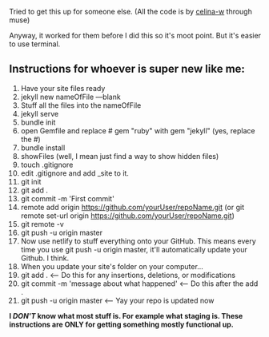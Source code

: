 Tried to get this up for someone else. (All the code is by [celina-w](https://github.com/celina-w) through muse)

Anyway, it worked for them before I did this so it's moot point. But it's easier to use terminal.



## Instructions for whoever is super new like me:

1. Have your site files ready
2. jekyll new nameOfFile —blank
3. Stuff all the files into the nameOfFile
4. jekyll serve
5. bundle init
6. open Gemfile and replace # gem "ruby" with gem "jekyll" (yes, replace the #)
7. bundle install
8. showFiles (well, I mean just find a way to show hidden files)
9. touch .gitignore
10. edit .gitignore and add _site to it.
11. git init
12. git add .
13. git commit -m 'First commit'
14. remote add origin https://github.com/yourUser/repoName.git (or git remote set-url origin https://github.com/yourUser/repoName.git)
15. git remote -v
16. git push -u origin master
17. Now use netlify to stuff everything onto your GitHub. This means every time you use git push -u origin master, it'll automatically update your Github. I think.
18. When you update your site's folder on your computer...
19. git add .  <— Do this for any insertions, deletions, or modifications
20. git commit -m 'message about what happened'   <— Do this after the add .
21. git push -u origin master <— Yay your repo is updated now

**I *DON'T* know what most stuff is. For example what staging is. These instructions are ONLY for getting something mostly functional up.** 